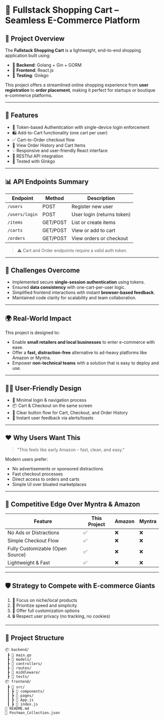 

# 🛒 Fullstack Shopping Cart – Seamless E-Commerce Platform

## 📌 Project Overview

The **Fullstack Shopping Cart** is a lightweight, end-to-end shopping application built using:

- 🔧 **Backend**: Golang + Gin + GORM
- 🎨 **Frontend**: React.js
- 🧪 **Testing**: Ginkgo

This project offers a streamlined online shopping experience from **user registration** to **order placement**, making it perfect for startups or boutique e-commerce platforms.

---

## 🚀 Features

- 🔐 Token-based Authentication with single-device login enforcement
- 🛍️ Add-to-Cart functionality (one cart per user)
- ✅ Cart-to-Order checkout flow
- 📜 View Order History and Cart Items
- 💡 Responsive and user-friendly React interface
- 📡 RESTful API integration
- 🧪 Tested with Ginkgo

---

## 📊 API Endpoints Summary

| Endpoint | Method | Description |
|----------|--------|-------------|
| `/users` | POST   | Register new user |
| `/users/login` | POST | User login (returns token) |
| `/items` | GET/POST | List or create items |
| `/carts` | GET/POST | View or add to cart |
| `/orders` | GET/POST | View orders or checkout |

> ⚠️ Cart and Order endpoints require a valid auth token.

---

## 🧠 Challenges Overcome

- Implemented secure **single-session authentication** using tokens.
- Ensured **data consistency** with one-cart-per-user logic.
- Simplified frontend interactions with instant **browser-based feedback**.
- Maintained code clarity for scalability and team collaboration.

---

## 🌍 Real-World Impact

This project is designed to:

- Enable **small retailers and local businesses** to enter e-commerce with ease.
- Offer a **fast, distraction-free** alternative to ad-heavy platforms like Amazon or Myntra.
- Empower **non-technical teams** with a solution that is easy to deploy and use.

---

## 👨‍💻 User-Friendly Design

- 🧾 Minimal login & navigation process
- 📦 Cart & Checkout on the same screen
- 🧭 Clear button flow for Cart, Checkout, and Order History
- 🔔 Instant user feedback via alerts/toasts

---

## ❤️ Why Users Want This

> "This feels like early Amazon – fast, clean, and easy."

Modern users prefer:

- No advertisements or sponsored distractions
- Fast checkout processes
- Direct access to orders and carts
- Simple UI over bloated marketplaces

---

## 🥇 Competitive Edge Over Myntra & Amazon

| Feature                     | This Project | Amazon | Myntra |
|-----------------------------|--------------|--------|--------|
| No Ads or Distractions      | ✅            | ❌      | ❌      |
| Simple Checkout Flow        | ✅            | ❌      | ❌      |
| Fully Customizable (Open Source) | ✅     | ❌      | ❌      |
| Lightweight & Fast          | ✅            | ❌      | ❌      |

---

## 🛡️ Strategy to Compete with E-commerce Giants

1. 🎯 Focus on niche/local products
2. 🚀 Prioritize speed and simplicity
3. 🔧 Offer full customization options
4. 🔒 Respect user privacy (no tracking, no cookies)

---

## 📁 Project Structure

```plaintext
📦 backend/
 ┣ 📜 main.go
 ┣ 📜 models/
 ┣ 📜 controllers/
 ┣ 📜 routes/
 ┣ 📜 middleware/
 ┣ 📜 tests/
📦 frontend/
 ┣ 📜 src/
 ┃ ┣ 📜 components/
 ┃ ┣ 📜 pages/
 ┃ ┣ 📜 App.js
 ┃ ┣ 📜 index.js
📄 README.md
📄 Postman_Collection.json
